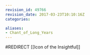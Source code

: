 ```yaml
---
revision_id: 49766
revision_date: 2017-03-23T10:10:16Z
categories:

aliases:
- Chant_of_Long_Years
---
```


#REDIRECT [[Icon of the Insightful]]